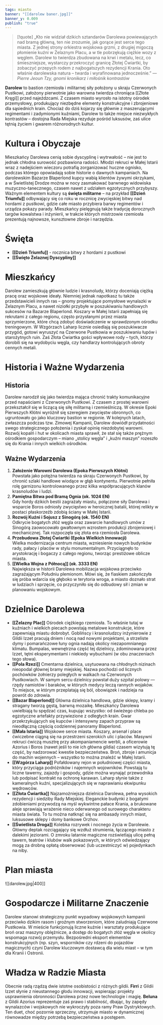```yaml
---
tags: miasto
banner: "[[darolew baner.jpg]]"
banner_y: 0.009
publish: "true"
---
```

>[!quote] „Kto nie widział dzikich sztandarów Darolewa powiewających nad bramą główną, ten nie zrozumie, jak gorące jest serce tego miasta. Z jednej strony orkiestra wojskowa grzmi, z drugiej migoczą płomienie kuźni w Żelaznym Placu, a w tle pobrzękują ciężkie wozy z węglem. Darolew to twierdza zbudowana na krwi i metalu, lecz, co śmieszniejsze, wystarczy przekroczyć granicę Złotej Ćwiartki, by zobaczyć przepych rodem z najbogatszych rezydencji Krania. Oto właśnie darolewska natura – twarda i wyrafinowana jednocześnie.”
>— _Pierre Jeoun Tzy, gnomi kronikarz i miłośnik kontrastów_

**Darolew** to bastion rzemiosła i militarnej siły położony u skraju Czerwonych Pustkowi, założony pierwotnie jako warowna twierdza chroniąca [[Złote Kręgi]] przed najeźdzcami. Z czasem miasto wyrosło na istotny ośrodek przemysłowy, produkujący niezbędne elementy konstrukcyjne i zbrojeniowe dla sąsiednich krain. Chociaż do dziś kojarzy się głównie z maszerującymi regimentami i zadymionymi kuźniami, Darolew to także miejsce niezwykłych kontrastów – dostojna Rada Miejska rezyduje pośród luksusów, zaś ulice tętnią życiem i gwarem różnorodnych kultur.
# Kultura i Obyczaje
Mieszkańcy Darolewa cenią sobie dyscyplinę i wytrwałość – nie jest to jednak chłodna surowość pozbawiona radości. Młodzi rekruci w Małej Istarii wraz z nadejściem wieczoru potrafią zorganizować huczne ognisko, podczas którego opowiadają sobie historie o dawnych kampaniach. Na darolewskim Bazarze Blaperlond kupcy wabią klientów żywymi okrzykami, a w Świetlistej Drodze można w nocy zasmakować barwnego widowiska muzyczno-tanecznego, czasem nawet z udziałem egzotycznych przybyszy.
Ważnym elementem kultury są **święta militarne** – na przykład **[[Dzień Triumfu]]** odbywający się co roku w rocznicę zwycięskiej bitwy nad hordami z pustkowi, gdzie całe miasto przybiera barwy regimentów i urządza pokazy parady. Mieszkańcy pielęgnują także tradycję dorocznych targów kowalstwa i inżynierii, w trakcie których mistrzowie rzemiosła prezentują najnowsze, kunsztowne zbroje i narzędzia.
# Święta
- **[[Dzień Triumfu]]** - rocznica bitwy z hordami z pustkowi
- **[[Święto Żelaznej Dyscypliny]]**
# Mieszkańcy
Darolew zamieszkują głównie ludzie i krasnoludy, którzy doceniają ciężką pracę oraz wojskowe ideały. Niemniej jednak napotkasz tu także przedstawicieli innych ras – gnomy projektujące pomysłowe wynalazki w Żelaznym Placu, a nawet niziołki przybyłe w poszukiwaniu handlowych sukcesów na Bazarze Blaperlond.
Koszary w Małej Istarii zapełniają się rekrutami z całego regionu, często przysłanymi przez miasta sprzymierzone, które chcą zdobyć doświadczenie w sprawdzonym ośrodku treningowym. W Wzgórzach Laharp licznie osiedlają się poszukiwacze przygód, gotowi wyruszyć na Czerwone Pustkowia w poszukiwaniu łupów i starożytnych ruin. Zaś Złota Ćwiartka gości wpływowe rody – tych, którzy dorobili się na wydobyciu węgla, czy handlarzy kontrolujących obroty cennych metali.
# Historia i Ważne Wydarzenia
## Historia
Darolew narodził się jako twierdza mająca chronić trakty komunikacyjne przed napaściami z Czerwonych Pustkowi. Z czasem z prostej warowni przekształcił się w liczącą się siłę militarną i rzemieślniczą. W okresie Epoki Pierwszych Kłótni wyróżnił się szeregiem zwycięstw obronnych, co ugruntowało go jako kluczowy bastion w regionie.
W kolejnych latach, zwłaszcza podczas tzw. Zimowej Kampanii, Darolew dowiódł przydatności swego strategicznego położenia i zyskał opinię niezdobytej warowni. Rozwój kopalń i hut w okolicach miasta sprawił, że stał się także prężnym ośrodkiem gospodarczym – miano „stolicy węgla” i „kuźni maszyn” rozeszło się do Krania i innych wielkich ośrodków.
## Ważne Wydarzenia
1. **Założenie Warowni Darolewa (Epoka Pierwszych Kłótni)**  
    Powstała jako potężna twierdza na skraju Czerwonych Pustkowi, by chronić szlaki handlowe wiodące w głąb kontynentu. Pierwotnie pełniła rolę garnizonu kontrolowanego przez kilka współpracujących klanów krasnoludów i ludzi.
2. **Pamiętna Bitwa pod Bramą Ognia (ok. 1024 EN)**  
    Gdy hordy dzikich bestii zagrażały miastu, połączone siły Darolewa i wsparcie Boros odniosły zwycięstwo w heroicznej batalii, której relikty w postaci płaskorzeźb zdobią ściany w Małej Istarii.
3. **Rozwój Kuźni i Sojusz z Sinogórą (ok. 1540 EN)**  
    Odkrycie bogatych złóż węgla oraz zawarcie handlowych umów z Sinogórą zaowocowało gwałtownym wzrostem produkcji zbrojeniowej i mechanicznej. Tak rozpoczęła się złota era rzemiosła Darolewa.
4. **Przebudowa Złotej Ćwiartki (Epoka Wielkich Innowacji)**  
    Wielka modernizacja centrum miasta, wzniesienie nowych budynków rady, pałacy i placów w stylu monumentalnym. Przyciągnęło to arystokrację i bogaczy z całego regionu, tworząc prestiżowe oblicze miasta.
5. **[[Wielka Wojna z Północą]] (ok. 3333 EN)**  
    Największa w historii Darolewa mobilizacja wojskowa przeciwko zagrażającym Południu plemionom. Mówi się, że fiaskiem zakończyła się próba wdarcia się głęboko w terytoria wroga, a miasto doznało strat w ludziach i sprzęcie, co przyczyniło się do odbudowy sił i zmian w planowaniu wojskowym.
# Dzielnice Darolewa
- **[[Żelazny Plac]]**
Ośrodek ciężkiego rzemiosła. To właśnie tutaj w kuźniach i wielkich piecach powstają metalowe konstrukcje, które zapewniają miastu dobrobyt. Goblińscy i krasnoludzcy inżynierowie z Gildii Izzet pracują dniem i nocą nad nowymi projektami, a strzeliste dymy i pomarańczowe łuny ognia nadają okolicy niezapomnianego klimatu. Bumpalas, wewnętrzna część tej dzielnicy, zdominowana przez Izzet, tętni eksperymentami i niekiedy wybuchami (w obu znaczeniach tego słowa).
- **[[Pola Rzezi]]**
Cmentarna dzielnica, usytuowana na chłodnych nizinach nieopodal głównej bramy miejskiej. Nazwa pochodzi od licznych pochówków żołnierzy poległych w walkach na Czerwonych Pustkowiach. W samym sercu dzielnicy powstał duży szpital polowy — rzędy namiotów i baraków, w których medycy leczą rannych wojaków. To miejsce, w którym przeplatają się ból, obowiązek i nadzieja na powrót do zdrowia.
- **[[Bazar Blaperlond]]**
Główna dzielnica handlowa, gdzie sklepy, kramy i stragany tworzą gęstą, barwną mozaikę. Mieszkańcy Darolewa uwielbiają tu spędzać czas, kupując wszystko: od świeżego chleba po egzotyczne artefakty przywiezione z odległych krain. Gwar przekrzykujących się kupców i intensywny zapach przypraw są nieodłączną częścią codziennej panoramy Blaperlond.
- **[[Mała Istaria]]**
Wojskowe serce miasta. Koszary, arsenał i place ćwiczebne ciągną się na przestrzeni szerokich ulic i placów. Masywni rekruci ćwiczą musztrę przy akompaniamencie werbli, a oficerowie Azorius i Boros (nawet jeśli to nie ich główna gildia) czasem wizytują tę część, by nadzorować kwestie bezpieczeństwa. Broń, zbroje i amunicja do machin wojennych – wszystko to można znaleźć w Małej Istarii.
- **[[Wzgórza Laharp]]**
Pofałdowany rejon w południowej części miasta, który przyciąga podróżników i najemnych wojowników. Powstają tu liczne tawerny, zajazdy i gospody, gdzie można wynająć przewodnika lub podpisać kontrakt na ochronę karawan. Laharp słynie także z kameralnych kuźni, specjalizujących się w naprawianiu ekwipunku wędrowców.
- **[[Złota Ćwiartka]]**
Najzamożniejsza dzielnica Darolewa, pełna wysokich rezydencji i siedziby Rady Miejskiej. Eleganckie budynki z bogatymi zdobieniami przywodzą na myśl wykwintne pałace Krania, a brukowane aleje sprawiają wrażenie nieco oderwanego od surowego charakteru miasta świata. To tu można natknąć się na ambasady innych miast, luksusowe sklepy i domy bankowe Orzhov.
- **[[Świetlista Droga]]**
Kolebka rozrywek i nocnego życia w Darolewie. Główny deptak rozciągający się wzdłuż strumienia, łączącego miasto z dalekimi jeziorami. O zmroku latarnie magiczne rozświetlają ulicę pełną tawern, teatrów i klubów walk pokazowych, w których odwiedzający mogą za drobną opłatą obserwować (lub uczestniczyć w) pojedynkach na niby.
# Plan miasta
![[darolew.jpg|400]]
# Gospodarcze i Militarne Znaczenie
Darolew stanowi strategiczny punkt wypadowy wojskowych kampanii przeciwko dzikim rasom i groźnym stworzeniom, które zaludniają Czerwone Pustkowia. W mieście funkcjonują liczne kuźnie i warsztaty produkujące broń oraz maszyny oblężnicze, a dostęp do bogatych złóż węgla w okolicy wspomaga rozwój przemysłu. Bezpośredni eksport elementów konstrukcyjnych (np. szyn, wsporników czy rdzeni do pojazdów magicznych) czyni Darolew kluczowym dostawcą dla wielu miast – w tym dla Kranii i Ostronii.
# Władza w Radzie Miasta
Obecnie radą rządzą dwie istotne osobistości z różnych gildii. **Firri** z Gildii Izzet słynie z nieustannego głodu innowacji, wspierając projekty usprawnienia obronności Darolewa przez nowe technologie i magię. **Beluna** z Gildii Azorius reprezentuje zaś prawo i stabilność, dbając, by zapędy wynalazców i wojskowych nie wykroczyły poza ramy Praw Dystryktowych. Ten duet, choć pozornie sprzeczny, utrzymuje miasto w dynamicznej równowadze między potrzebą bezpieczeństwa a postępem.